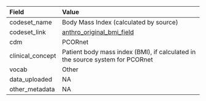 |Field            |Value                                                                         |
|:----------------|:-----------------------------------------------------------------------------|
|codeset_name     |Body Mass Index (calculated by source)                                        |
|codeset_link     |[anthro_original_bmi_field](https://github.com/PEDSnet/Variable-Dictionary/blob/main/measurement/anthro_original_bmi_field.csv)|
|cdm              |PCORnet                                                                       |
|clinical_concept |Patient body mass index (BMI), if calculated in the source system for PCORnet |
|vocab            |Other                                                                         |
|data_uploaded    |NA                                                                            |
|other_metadata   |NA                                                                            |
